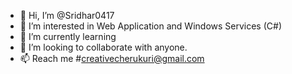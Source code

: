 - 👋 Hi, I’m @Sridhar0417
- 👀 I’m interested in Web Application and Windows Services (C#)
- 🌱 I’m currently learning
- 💞️ I’m looking to collaborate with anyone.
- 📫 Reach me #creativecherukuri@gmail.com

<!---
Sridhar0417/Sridhar0417 is a ✨ special ✨ repository because its `README.md` (this file) appears on your GitHub profile.
You can click the Preview link to take a look at your changes.
--->
